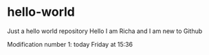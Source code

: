 # hello-world

Just a hello world repository
Hello I am Richa and I am new to Github

Modification number 1: today Friday at 15:36
